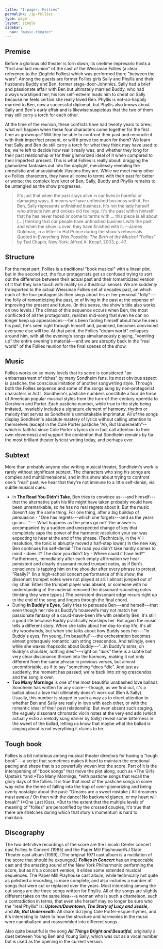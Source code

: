 ```yaml
---
title: "1-pager: Follies"
permalink: /1p-follies
type: page
layout: single
sidebar:
  nav: "music-theater"
---
```


Premise
-------

Before a glorious old theater is torn down, its onetime impresario hosts a "first and last reunion" of the cast of the Weissman Follies (a clear reference to the Ziegfeld Follies) which was performed there "between the wars". Among the guests are former Follies girls Sally and Phyllis and their husbands Buddy and Ben, former stage-door-Johnnies. Sally had a brief and passionate affair with Ben but ultimately married Buddy, who had always worshiped her; his low self-esteem leads him to cheat on Sally because he feels certain she really loved Ben. Phyllis is not-so-happily married to Ben, now a successful diplomat, but Phyllis also knows about Sally and Ben's early affair and is likewise suspicious that the two of them may still carry a torch for each other.

At the time of the reunion, these conflicts have had twenty years to
brew; what will happen when these four characters come together for
the first time as grownups? Will they be able to confront their past
and reconcile it with their imperfect present, or will it prove too
much for them? We learn that Sally and Ben do still carry a torch for
what they think may have used to be; we're left to decide how real it
really was, and whether they long for their past relationship or for
their glamorized ideal of it when compared to their imperfect
present. This is what Follies is really about: dragging the glamorized
fantasies out into the daylight, mercilessly revealing the unrealistic
and unsustainable illusions they are. While we meet many other
ex-Follies characters, they have all come to terms with their past for
better or worse; the complex love knot of Ben, Sally, Buddy and
Phyllis remains to be untangled as the show progresses.

> It's just that when the past stays alive in our lives in harmful or
damaging ways, it means we have unfinished business with it.  For Ben,
Sally represents unfinished business.  It's not the lady herself who
attracts him and evokes old feelings.  It's the past within himself
that he has never faced or come to terms with ... this piece is all
about [...] thinking that our people have unfinished business with the
past and when the show is over, they have finished with it.
--James Goldman, in a letter to Hal Prince during the show's
rehearsals.  Quoted in _Everything Was Possible: The Birth of the
Musical "Follies"_ by Ted Chapin, New York: Alfred A. Knopf, 2003, p. 47.

Structure
---------

For the most part, Follies is a traditional "book musical" with a linear plot, but in the second act, the four protagonists get so confused trying to sort out the difference between their actual past and their romanticized version of it that they lose touch with reality (in a theatrical sense): We are suddenly transported to the actual Weissman Follies set of decades past, on which each of the four protagonists then sings about his or her personal "folly"---the folly of romanticizing the past, or of living in the past at the expense of improving the present and future. (In this sense, the show's title also works on two levels.) The climax of this sequence occurs when Ben, the most conflicted of all the protagonists, realizes mid-song that even he can no longer keep up appearances---he's been fooling himself about how he sees his past, he's seen right through himself and, panicked, becomes convinced everyone else will too. At that point, the Follies "dream world" collapses around him, with all the evening's songs simultaneously playing, "vomiting up" the entire evening's material---and we are abruptly back in the "real world" of the Follies reunion for the final scenes of the show.

Music
-----

Follies works on so many levels that its score is considered "an embarrassment of riches" by many Sondheim fans. Its most obvious aspect is pastiche, the conscious imitation of another songwriting style. Through both the Follies sequence and some of the songs sung by non-protagonist characters in Act I, Sondheim's pastiche numbers constitute a tour de force of American popular musical styles from the turn-of-the-century operetta to Gershwin and Porter. Each pastiche number, while true to the style being imitated, invariably includes a signature element of harmony, rhythm or melody that serves as Sondheim's unmistakable imprimatur. All of the songs display Sondheim's absolute mastery of lyrics without calling attention to themselves (except in the Cole Porter pastiche "Ah, But Underneath"--which is faithful since Cole Porter's lyrics do in fact call attention to their own cleverness) and support the contention that Sondheim remains by far the most brilliant theater lyricist writing today, and perhaps ever.

Subtext
-------

More than probably anyone else writing musical theater, Sondheim's work is rarely without significant subtext. The characters who sing his songs are complex and multidimensional, and in this show about trying to confront one's "real" past, we hear that they're not immune to a little self-denial, via subtle musical cues:

-   In **The Road You Didn't Take**, Ben tries to convince us---and himself---that the alternative path his life might have taken probably would have been unremarkable, so he has no real regrets about it. But the music doesn't say the same thing. For one thing, after a big buildup of persuasion - "One has regrets---which one forgets---and as the years go on...."--- What happens as the years go on? The answer is accompanied by a sudden and unexpected change of key that completely saps the power of the harmonic resolution your ear was expecting to hear at the end of the phrase. (Technically, in the V-I resolution, the tonic is abruptly moved a half-step lower.) In the new key, Ben continues his self-denial "The road you didn't take hardly comes to mind - does it? The door you didn't try - Where could it have led?" Furthermore, immediately after each empty affirmation we hear persistent and clearly dissonant muted trumpet notes, as if Ben's conscience is tapping him on the shoulder after every phrase to protest, "Really?" (In a high-school concert performance of this show, the dissonant trumpet notes were not played at all. I almost jumped out of my chair. Either the trumpet player was absent, or someone with no understanding of the material removed the dissonant-sounding notes thinking they were typos.) The persistent dissonant edge recurs right up to the end of the song and lingers through the final chord.
-   During **In Buddy's Eyes**, Sally tries to persuade Ben---and herself---that even though her role as Buddy's housewife may not match her passionate fantasy of a could-have-been life with celebrity Ben, it's still a good life because Buddy practically worships her. But again the music tells a different story. When she talks about her day-to-day life, it's all dry woodwinds, but when she talks about how Buddy sees her---"In Buddy's eyes, I'm young, I'm beautiful"---the orchestration becomes almost grotesquely romantic lush string crescendos. And tellingly, even while she waxes rhapsodic about Buddy---"...in Buddy's arms, on Buddy's shoulder, nothing dies"---right on "*dies"* there is a subtle but very clear dissonance thrown into the harmony, making it not only different from the same phrase in previous verses, but almost uncomfortable, as if to say "something *does *die". And just as suddenly, the moment has passed; we're back into string crescendos and the song is over.
-   **Too Many Mornings** is one of the most beautiful unabashed love ballads Sondheim has written for any score---though, as we find out, it's a ballad about a love that ultimately doesn't work out (Ben & Sally). Usually, this number is staged in such a way as to direct attention to whether Ben and Sally are really in love with each other, or with the romantic ideal of their past relationship. But even absent such staging, the vaguely dissonant chromatic violin notes at the very end add (which actually echo a melody sung earlier by Sally) reveal some bitterness in the sweet of the ballad, letting us know that maybe what the ballad is singing about is not everything it claims to be.

Tough book
----------

Follies is a bit notorious among musical theater directors for having a "tough book"---a script that sometimes makes it hard to maintain the emotional pacing and shape that is so powerfully woven into the score. Part of it is the interspersing of "book songs" that move the plot along, such as *The Girls Upstairs *and *Too Many Mornings, *with pastiche songs that recall the glory days of the follies. It is true that most of the pastiche songs in some way echo the theme of falling into the trap of over-glamorizing and being overly nostalgic about the past: "Dreams are a sweet mistake / All dreamers must awake / On then with the dance! No backward glance, or my heart will break!" (*One Last Kiss). *But to the extent that the multiple levels of meaning of "follies" are personified by the crossed couples, it's true that there are stretches during which that story's momentum is hard to maintain. 

Discography
-----------

The two definitive recordings of the score are the Lincoln Center concert cast Follies In Concert (1985) and the Paper Mill Playhouse/NJ State Theater cast album (1999). (The original 1971 cast album is a mutilation of the score that should be expunged.) ***Follies In Concert*** has an impeccable cast and the amazing sound of the New York Philharmonic performing the score, but as it's a concert version, it elides some extended musical sequences. The Paper Mill Playhouse cast album, while technically not quite as polished a recording, is more complete, and also includes a number of songs that were cut or replaced over the years. Most interesting among the cut songs are the three songs written for Phyllis. All of the songs are slightly different takes on the same idea---a woman who is such a chameleon, such a contradiction in terms, that even she herself may no longer be sure who the "real Phyllis" is: ***Uptown/Downtown, The Story of Lucy and Jessie***, and ***Ah, But Underneath***. All share dizzying Cole Porter-esque rhymes, and it's interesting to listen to how the structure and harmonies in the music were cannibalized and reassembled into different songs.

Also quite beautiful is the song ***All Things Bright and Beautiful***, originally a duet between Young Ben and Young Sally, which was cut as a vocal number but is used as the opening in the current version.
